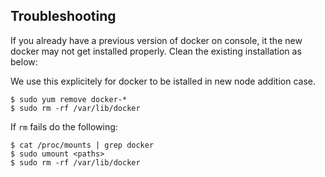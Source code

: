 ## Troubleshooting

If you already have a previous version of docker on console, it the new docker may not get installed properly.  Clean the existing installation as below:

We use this explicitely for docker to be istalled in new node addition case.

```
$ sudo yum remove docker-*
$ sudo rm -rf /var/lib/docker
```
If `rm` fails do the following:

```
$ cat /proc/mounts | grep docker
$ sudo umount <paths>
$ sudo rm -rf /var/lib/docker
```


